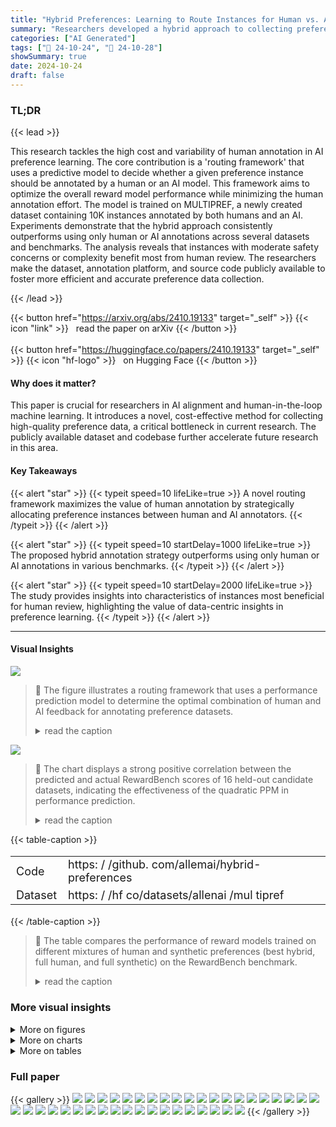 ```yaml
---
title: "Hybrid Preferences: Learning to Route Instances for Human vs. AI Feedback"
summary: "Researchers developed a hybrid approach to collecting preference data for AI alignment, cleverly routing instances to either human or AI annotators based on a predictive model, resulting in improved m..."
categories: ["AI Generated"]
tags: ["🔖 24-10-24", "🤗 24-10-28"]
showSummary: true
date: 2024-10-24
draft: false
---
```


### TL;DR


{{< lead >}}

This research tackles the high cost and variability of human annotation in AI preference learning.  The core contribution is a 'routing framework' that uses a predictive model to decide whether a given preference instance should be annotated by a human or an AI model. This framework aims to optimize the overall reward model performance while minimizing the human annotation effort. The model is trained on MULTIPREF, a newly created dataset containing 10K instances annotated by both humans and an AI.  Experiments demonstrate that the hybrid approach consistently outperforms using only human or AI annotations across several datasets and benchmarks.  The analysis reveals that instances with moderate safety concerns or complexity benefit most from human review.  The researchers make the dataset, annotation platform, and source code publicly available to foster more efficient and accurate preference data collection.

{{< /lead >}}


{{< button href="https://arxiv.org/abs/2410.19133" target="_self" >}}
{{< icon "link" >}} &nbsp; read the paper on arXiv
{{< /button >}}
<br><br>
{{< button href="https://huggingface.co/papers/2410.19133" target="_self" >}}
{{< icon "hf-logo" >}} &nbsp; on Hugging Face
{{< /button >}}

#### Why does it matter?
This paper is crucial for researchers in AI alignment and human-in-the-loop machine learning. It introduces a novel, cost-effective method for collecting high-quality preference data, a critical bottleneck in current research.  The publicly available dataset and codebase further accelerate future research in this area.
#### Key Takeaways

{{< alert "star" >}}
{{< typeit speed=10 lifeLike=true >}} A novel routing framework maximizes the value of human annotation by strategically allocating preference instances between human and AI annotators. {{< /typeit >}}
{{< /alert >}}

{{< alert "star" >}}
{{< typeit speed=10 startDelay=1000 lifeLike=true >}} The proposed hybrid annotation strategy outperforms using only human or AI annotations in various benchmarks. {{< /typeit >}}
{{< /alert >}}

{{< alert "star" >}}
{{< typeit speed=10 startDelay=2000 lifeLike=true >}} The study provides insights into characteristics of instances most beneficial for human review, highlighting the value of data-centric insights in preference learning. {{< /typeit >}}
{{< /alert >}}

------
#### Visual Insights



![](figures/figures_2_0.png)

> 🔼 The figure illustrates a routing framework that uses a performance prediction model to determine the optimal combination of human and AI feedback for annotating preference datasets.
> <details>
> <summary>read the caption</summary>
> Figure 1: Overview of the routing framework. Our proposed method consists of a performance prediction model (PPM) and a routing strategy based on that model. We train the PPM to predict the performance of a dataset based on the statistics of the subset routed to human annotators. Then, we use the PPM to score many simulations of candidate datasets, and recommend the potentially best-performing routing configuration.
> </details>





![](charts/charts_6_0.png)

> 🔼 The chart displays a strong positive correlation between the predicted and actual RewardBench scores of 16 held-out candidate datasets, indicating the effectiveness of the quadratic PPM in performance prediction.
> <details>
> <summary>read the caption</summary>
> Figure 3: Predicted and actual RewardBench scores for 16 held-out candidate datasets using the quadratic PPM.
> </details>





{{< table-caption >}}
<br><table id='7' style='font-size:18px'><tr><td>Code</td><td>https: / /github. com/allemai/hybrid-preferences</td></tr><tr><td>Dataset</td><td>https: / /hf co/datasets/allenai /mul tipref</td></tr></table>{{< /table-caption >}}

> 🔼 The table compares the performance of reward models trained on different mixtures of human and synthetic preferences (best hybrid, full human, and full synthetic) on the RewardBench benchmark.
> <details>
> <summary>read the caption</summary>
> Table 3: Comparison of full direct human preferences and synthetic preferences on the best hybrid preference mix given unlimited budget on RewardBench. Reporting the average of three runs.
> </details>



### More visual insights

<details>
<summary>More on figures
</summary>


![](figures/figures_17_0.png)

> 🔼 The figure illustrates the three main stages in the construction of the MULTIPREF dataset: data preparation, response generation, and human annotation.
> <details>
> <summary>read the caption</summary>
> Figure 6: Construction of MULTIPREF involves three stages: data preparation, response generation, and human annotation. Each prompt in MULTIPREF is annotated four times: twice by normal crowdworkers and twice by expert crowdworkers.
> </details>



![](figures/figures_19_0.png)

> 🔼 The figure illustrates a routing framework that uses a performance prediction model to determine the optimal allocation of preference instances to either human or LM annotators to maximize reward model performance.
> <details>
> <summary>read the caption</summary>
> Figure 1: Overview of the routing framework. Our proposed method consists of a performance prediction model (PPM) and a routing strategy based on that model. We train the PPM to predict the performance of a dataset based on the statistics of the subset routed to human annotators. Then, we use the PPM to score many simulations of candidate datasets, and recommend the potentially best-performing routing configuration.
> </details>



</details>



<details>
<summary>More on charts
</summary>


![](charts/charts_6_1.png "🔼 Figure 4: Comparison between our routing framework and random selection given different annotation budgets on various preference datasets. The optimal budget and its corresponding performance is marked by a star (★). We report the average of the RewardBench score across three runs.")

> 🔼 The chart compares the performance of reward models trained on hybrid annotations generated by the routing framework versus those trained on randomly mixed human and synthetic annotations, across different annotation budgets for four datasets.
> <details>
> <summary>read the caption</summary>
> Figure 4: Comparison between our routing framework and random selection given different annotation budgets on various preference datasets. The optimal budget and its corresponding performance is marked by a star (★). We report the average of the RewardBench score across three runs.
> </details>


![](charts/charts_35_0.png "🔼 Figure 8: Top ten subject of expertise needed to annotate instances for a subset routed to GPT-4 (left) and subset routed to Humans (right) in Helpsteer2.")

> 🔼 The bar chart compares the proportion of instances needing specific subject expertise for human annotation versus GPT-4 annotation in the Helpsteer2 dataset.
> <details>
> <summary>read the caption</summary>
> Figure 8: Top ten subject of expertise needed to annotate instances for a subset routed to GPT-4 (left) and subset routed to Humans (right) in Helpsteer2.
> </details>


![](charts/charts_36_0.png "🔼 Figure 8: Top ten subject of expertise needed to annotate instances for a subset routed to GPT-4 (left) and subset routed to Humans (right) in Helpsteer2.")

> 🔼 The chart compares the proportion of instances routed to either GPT-4 or human annotators based on the required subject expertise for Helpsteer2.
> <details>
> <summary>read the caption</summary>
> Figure 8: Top ten subject of expertise needed to annotate instances for a subset routed to GPT-4 (left) and subset routed to Humans (right) in Helpsteer2.
> </details>


![](charts/charts_38_0.png "🔼 Figure 4: Comparison between our routing framework and random selection given different annotation budgets on various preference datasets. The optimal budget and its corresponding performance is marked by a star (★). We report the average of the RewardBench score across three runs.")

> 🔼 The chart compares the performance of reward models trained on hybrid preference datasets created using the proposed routing framework versus those trained using randomly sampled mixtures of human and LM annotations, across different annotation budgets.
> <details>
> <summary>read the caption</summary>
> Figure 4: Comparison between our routing framework and random selection given different annotation budgets on various preference datasets. The optimal budget and its corresponding performance is marked by a star (★). We report the average of the RewardBench score across three runs.
> </details>


![](charts/charts_39_0.png "🔼 Figure 12: Comparison between our routing framework and a random selection given different annotation budgets on the Helpsteer2-Preferences dataset (Wang et al., 2024b).")

> 🔼 The chart compares the RewardBench scores of reward models trained on hybrid annotations generated by the routing framework versus those trained on randomly mixed human and synthetic preferences for varying proportions of human annotations in the Helpsteer2-Preferences dataset.
> <details>
> <summary>read the caption</summary>
> Figure 12: Comparison between our routing framework and a random selection given different annotation budgets on the Helpsteer2-Preferences dataset (Wang et al., 2024b).
> </details>


</details>



<details>
<summary>More on tables
</summary>


{{< table-caption >}}
<br><table id='1' style='font-size:14px'><tr><td>Tag</td><td>D 0</td><td>D1</td><td>D2</td><td>D3</td><td>D4</td><td>D5</td><td>D6</td><td>D7</td><td>D8</td><td>D9</td><td>D10</td><td>Du</td><td>D12</td><td>D13</td><td>D14</td><td>D15</td></tr><tr><td>0.33<ROUGE-L<0.67.2.1k</td><td></td><td>167</td><td>702</td><td>1.0k</td><td>441</td><td>2.3k</td><td>3.9k</td><td>4.9k</td><td>3.7k 3.3k</td><td>4.3k</td><td>2.1k</td><td>79</td><td>4.8k</td><td>253</td><td>4.9k</td><td>...</td></tr><tr><td>0.67≤ROUGE-L≤1.00-</td><td>123</td><td>14</td><td>1</td><td>83</td><td>5</td><td>149</td><td>241</td><td>327</td><td>230</td><td>260 326</td><td>142</td><td>7</td><td>327</td><td>23</td><td>254</td><td>···</td></tr><tr><td></td><td>:</td><td>:</td><td>:</td><td>:</td><td>:</td><td>:</td><td>:</td><td>:</td><td>:</td><td>:</td><td>: :</td><td>:</td><td>:</td><td>:</td><td>:</td><td></td></tr><tr><td>0.33≤Length diff. of responses≤0.67-1.0k</td><td></td><td>78</td><td>444</td><td>380</td><td>299</td><td>1.1k</td><td>1.9k</td><td>2.3k</td><td>1.7k</td><td>1.5k 2.0k</td><td>1.2k</td><td>38</td><td>2.2k</td><td>116</td><td>2.3k</td><td>···</td></tr><tr><td>0.67≤Length diff of responses ≤1.00</td><td>995</td><td>77</td><td>435</td><td>372</td><td>292</td><td>1.0k</td><td>1.9k</td><td>2.3k</td><td>1.7k</td><td>1.5k</td><td>2.0k 1.2k</td><td>36</td><td>2.2k</td><td>113</td><td>2.3k</td><td>···</td></tr><tr><td></td><td>:</td><td>:</td><td>:</td><td>:</td><td>:</td><td>:</td><td>:</td><td>:</td><td>:</td><td>:</td><td>: :</td><td>:</td><td>:</td><td>:</td><td>:</td><td></td></tr><tr><td>Subject of expertise: Computer sciences-</td><td>103</td><td>28</td><td>148</td><td>192</td><td>120</td><td>401</td><td>733</td><td>901</td><td>749</td><td>702</td><td>750 287</td><td>17</td><td>849</td><td>99</td><td>886</td><td>...</td></tr><tr><td>Subject of expertise: Chemistry.</td><td>58</td><td>2</td><td>27</td><td>25</td><td>13</td><td>68</td><td>137</td><td>172</td><td>139 139</td><td>152</td><td>73</td><td>3</td><td>169</td><td>5</td><td>167</td><td>...</td></tr><tr><td></td><td>:</td><td>:</td><td>:</td><td>:</td><td>:</td><td>:</td><td>:</td><td>:</td><td>:</td><td>: :</td><td></td><td>:</td><td>:</td><td>:</td><td></td><td></td></tr><tr><td>Expertise level: general public</td><td>3.0k</td><td>163</td><td>1.0k</td><td>648</td><td>613</td><td>2.1k</td><td>4.0k</td><td>4.9k</td><td>3.3k 3.0k</td><td>4.3k</td><td>2.8k</td><td>83</td><td>4.7k</td><td>137</td><td>4.8k</td><td>···</td></tr><tr><td>Expertise level: expert domain knowledge-</td><td>3</td><td>13</td><td>40</td><td>116</td><td>68</td><td>336</td><td>300</td><td>374</td><td>309</td><td>262 306</td><td>182</td><td>0</td><td>341</td><td>50</td><td>359</td><td>...</td></tr></table>{{< /table-caption >}}
> 🔼 {{ table.description }}
> <details>
> <summary>read the caption</summary>
> {{ table.caption }}
> </details>


> The table shows the Spearman correlation and RMSE between the predicted and actual performance of 16 held-out candidate datasets, evaluating the fit of the performance prediction model.


{{< table-caption >}}
<br><table id='13' style='font-size:18px'><tr><td></td><td></td></tr><tr><td># unique prompts</td><td>5,323</td></tr><tr><td># models for generation</td><td>6</td></tr><tr><td># model pairs</td><td>21</td></tr><tr><td># comparisons</td><td>10,461</td></tr><tr><td># annotations</td><td>41,844</td></tr><tr><td># annotation per instance</td><td>4</td></tr><tr><td>Annotator statistics</td><td></td></tr><tr><td>Total # of crowdworkers</td><td>289</td></tr><tr><td>Avg. qualification test pass rate</td><td>34.8%</td></tr></table>{{< /table-caption >}}
> 🔼 {{ table.description }}
> <details>
> <summary>read the caption</summary>
> {{ table.caption }}
> </details>


> The table presents statistics of the MULTIPREF dataset, including the number of unique prompts, models, model pairs, comparisons, and annotations, as well as annotator statistics.


{{< table-caption >}}
<table id='0' style='font-size:22px'><tr><td>Model type</td><td>Spearman P ↑</td><td>RMSE ↓</td></tr><tr><td>Linear</td><td>0.515</td><td>0.239</td></tr><tr><td>LightGBM</td><td>0.377</td><td>0.481</td></tr><tr><td>Quadratic</td><td>0.673</td><td>0.201</td></tr></table>{{< /table-caption >}}
> 🔼 {{ table.description }}
> <details>
> <summary>read the caption</summary>
> {{ table.caption }}
> </details>


> The table presents the Spearman correlation and RMSE between predicted and actual performance for 16 held-out candidate datasets, indicating the performance prediction model's accuracy.


{{< table-caption >}}
<table id='1' style='font-size:14px'><tr><td rowspan="3">Preference Mix</td><td colspan="10">RewardBench Performance</td></tr><tr><td colspan="5">MULTIPREF (Appendix A) % Direct Human for Best Hybrid: 37.4%</td><td colspan="5">Helpsteer2 (Wang et al., 2024c) % Direct Human for Best Hybrid: 69.6%</td></tr><tr><td>Overall</td><td>Chat</td><td>Chat-Hard</td><td>Safety</td><td>Reasoning</td><td>Overall</td><td>Chat</td><td>Chat-Hard</td><td>Safety</td><td>Reasoning</td></tr><tr><td>100% Human</td><td>60.4</td><td>89.1</td><td>37.8</td><td>71.6</td><td>42.9</td><td>72.4</td><td>90.6</td><td>60.7</td><td>68.0</td><td>76.7</td></tr><tr><td>100% Synth.</td><td>66.5</td><td>90.2</td><td>34.6</td><td>69.7</td><td>71.3</td><td>65.8</td><td>71.6</td><td>64.0</td><td>45.2</td><td>82.7</td></tr><tr><td>Best Hybrid</td><td>70.6</td><td>94.4</td><td>35.1</td><td>74.8</td><td>78.2</td><td>79.7</td><td>89.9</td><td>64.9</td><td>77.0</td><td>87.0</td></tr><tr><td rowspan="2">Preference Mix</td><td colspan="5">AlpacaFarm (Dubois et al., 2023) % Direct Human for Best Hybrid: 67.2%</td><td colspan="5">ChatArena (Zheng et al., 2023b) % Direct Human for Best Hybrid: 23.0%</td></tr><tr><td>Overall</td><td>Chat</td><td>Chat-Hard</td><td>Safety</td><td>Reasoning</td><td>Overall</td><td>Chat</td><td>Chat-Hard</td><td>Safety</td><td>Reasoning</td></tr><tr><td>100% Human</td><td>55.0</td><td>85.5</td><td>44.5</td><td>38.5</td><td>51.6</td><td>59.0</td><td>90.6</td><td>50.4</td><td>36.3</td><td>58.8</td></tr><tr><td>100% Synth.</td><td>60.9</td><td>87.2</td><td>41.4</td><td>56.1</td><td>58.5</td><td>71.6</td><td>93.5</td><td>50.2</td><td>69.4</td><td>73.2</td></tr><tr><td>Best Hybrid</td><td>66.8</td><td>94.5</td><td>50.8</td><td>58.1</td><td>63.8</td><td>72.2</td><td>94.7</td><td>51.3</td><td>67.6</td><td>75.1</td></tr></table>{{< /table-caption >}}
> 🔼 {{ table.description }}
> <details>
> <summary>read the caption</summary>
> {{ table.caption }}
> </details>


> The table compares the performance of reward models trained on full human preferences, full synthetic preferences, and the best hybrid mix of human and synthetic preferences on the RewardBench benchmark.


{{< table-caption >}}
<table id='1' style='font-size:14px'><tr><td rowspan="3">Pref. Mix</td><td colspan="12">Best-of-N Evaluation Performance</td></tr><tr><td colspan="6">MULTIPREF (Appendix A) % Direct Human for Best Hybrid: 37.4%</td><td colspan="6">Helpsteer2 (Wang et al., 2024c) % Direct Human for Best Hybrid: 69.6%</td></tr><tr><td>Avg.</td><td>GSM8K</td><td>BBH</td><td>IFEval</td><td>Codex</td><td>AlpacaEval</td><td>Avg.</td><td>GSM8K</td><td>BBH</td><td>IFEval</td><td>Codex</td><td>AlpacaEval</td></tr><tr><td>100% Human</td><td>48.3</td><td>38.0</td><td>47.3</td><td>43.1</td><td>24.4</td><td>88.6</td><td>52.6</td><td>52.3</td><td>51.0</td><td>45.8</td><td>26.2</td><td>87.7</td></tr><tr><td>100% Synth.</td><td>49.4</td><td>41.7</td><td>49.0</td><td>44.9</td><td>23.2</td><td>88.3</td><td>51.0</td><td>48.6</td><td>52.0</td><td>47.0</td><td>24.4</td><td>83.1</td></tr><tr><td>Best Hybrid</td><td>50.5</td><td>48.1</td><td>50.2</td><td>44.7</td><td>21.3</td><td>88.1</td><td>52.8</td><td>51.7</td><td>49.9</td><td>48.1</td><td>29.3</td><td>85.1</td></tr><tr><td rowspan="2">Pref. Mix</td><td colspan="6">AlpacaFarm (Dubois et al., 2023) % Direct Human for Best Hybrid: 67.2%</td><td colspan="6">ChatArena (Zheng et al., 2023b) % Direct Human for Best Hybrid: 23.0%</td></tr><tr><td>Avg.</td><td>GSM8K</td><td>BBH</td><td>IFEval</td><td>Codex</td><td>AlpacaEval</td><td>Avg.</td><td>GSM8K</td><td>BBH</td><td>IFEval</td><td>Codex</td><td>AlpacaEval</td></tr><tr><td>100% Human</td><td>50.4</td><td>48.2</td><td>50.7</td><td>42.7</td><td>23.8</td><td>86.6</td><td>53.9</td><td>52.3</td><td>52.4</td><td>44.9</td><td>28.7</td><td>91.4</td></tr><tr><td>100% Synth.</td><td>53.1</td><td>52.3</td><td>52.6</td><td>44.7</td><td>26.2</td><td>89.6</td><td>53.7</td><td>54.0</td><td>52.3</td><td>44.5</td><td>26.8</td><td>90.9</td></tr><tr><td>Best Hybrid</td><td>53.3</td><td>53.5</td><td>52.7</td><td>45.5</td><td>23.8</td><td>91.0</td><td>52.8</td><td>51.9</td><td>51.8</td><td>44.5</td><td>25.0</td><td>90.8</td></tr><tr><td colspan="4">What is bigger 10/5+2*2*2 or 2 ^ 10 / 3 ^ 4? Let's simplify Let's evaluate B A both both step by expressions: step: So the first 12.64>10 expression is Therefore, bigger: 10 > 2^10/3... is 12.64. bigger than... Expertise Level: General Public Complexity of Intent: Simple 2 - 1 0 1 2 ↓ Expertise Level: BERTScore in [0.67, 1.00] Gain Ais clearly better clearly better B is clearly better is clearly better</td><td colspan="4">MultiPref 1600 1200 Count 800 400 0</td><td colspan="5">I have heard that incense can be used to help you from getting sick? There is no B You're interested scientific evidence in the ancient art to support the claim of incense that incense can therapy! Here's a a healthcare might help... help prevent or breakdown of cure... consult with how incense professional... ↑ Subj. expertise: Medicine & Health ↑ Safety Concern: Moderate General Public Ais B</td></tr></table>{{< /table-caption >}}
> 🔼 {{ table.description }}
> <details>
> <summary>read the caption</summary>
> {{ table.caption }}
> </details>


> The table compares the RewardBench performance of models trained on three types of preference data: full direct human preferences, full synthetic preferences, and the best hybrid mix of human and synthetic preferences,  given an unlimited annotation budget.


{{< table-caption >}}
<table id='1' style='font-size:14px'><tr><td>Tag</td><td>Gain x10-3</td><td>Tag</td><td>Gain x10-3</td></tr><tr><td>BERTScore E [0.33, 0.67]</td><td>0.19</td><td>Subject Of Expertise: Logic</td><td>-0.02</td></tr><tr><td>Subject Of Expertise: Chemical Engineering</td><td>0.11</td><td>Subject Of Expertise: Transportation</td><td>-0.03</td></tr><tr><td>Subject Of Expertise: Religion</td><td>0.09</td><td>Subject Of Expertise: Architecture And Design</td><td>-0.03</td></tr><tr><td>Safety Concern: Moderate</td><td>0.09</td><td>Cosine similarity E [0.0, 0.33]</td><td>-0.03</td></tr><tr><td>Subject Of Expertise: Anthropology</td><td>0.06</td><td>Subject Of Expertise: Philosophy</td><td>-0.05</td></tr><tr><td>Subject Of Expertise: Chemistry</td><td>0.05</td><td>Subject Of Expertise: Materials Science And Engineering</td><td>-0.09</td></tr><tr><td>Subject Of Expertise: Visual Arts</td><td>0.05</td><td>Subject Of Expertise: Library And Museum Studies</td><td>-0.10</td></tr><tr><td>Subject Of Expertise: Earth Sciences</td><td>0.05</td><td>Subject Of Expertise: Media Studies And Communication</td><td>-0.10</td></tr><tr><td>Subject Of Expertise: Space Sciences</td><td>0.04</td><td>Subject Of Expertise: Military Sciences</td><td>-0.10</td></tr><tr><td>Complexity Of Intents: Moderate</td><td>0.03</td><td>Subject Of Expertise: Family And Consumer Science</td><td>-0.63</td></tr></table>{{< /table-caption >}}
> 🔼 {{ table.description }}
> <details>
> <summary>read the caption</summary>
> {{ table.caption }}
> </details>


> This table shows the average performance gain in MULTIPREF when routing 100 instances with specific tags to human annotators, as predicted by a quadratic performance prediction model.


{{< table-caption >}}
<table id='7' style='font-size:20px'><tr><td>Prompt Source</td><td>Number of prompts</td></tr><tr><td>Anthropic Helpful (Bai et al., 2022a)</td><td>1,516</td></tr><tr><td>ChatArena Convers. (Zheng et al., 2023b)</td><td>1,100</td></tr><tr><td>ShareGPT (Chiang et al., 2023)</td><td>1,031</td></tr><tr><td>Anthropic Harmless (Bai et al., 2022a)</td><td>856</td></tr><tr><td>WildChat (Zhao et al., 2024)</td><td>820</td></tr></table>{{< /table-caption >}}
> 🔼 {{ table.description }}
> <details>
> <summary>read the caption</summary>
> {{ table.caption }}
> </details>


> This table compares the performance of reward models trained on three different preference mixes (full human, full synthetic, and the best hybrid mix) across four datasets, using RewardBench as the evaluation metric.


{{< table-caption >}}
<table id='6' style='font-size:18px'><tr><td>Domain</td><td># Annotators</td><td>Pass Rate</td><td># Prompts</td></tr><tr><td>Administration & Law</td><td>16</td><td>36.5%</td><td>341</td></tr><tr><td>Arts & Humanities</td><td>32</td><td>43.0%</td><td>1,147</td></tr><tr><td>Education</td><td>17</td><td>32.0%</td><td>353</td></tr><tr><td>Engineering, manufacturing, and construction</td><td>14</td><td>27.0%</td><td>315</td></tr><tr><td>Health and Welfare</td><td>22</td><td>23.0%</td><td>768</td></tr><tr><td>History</td><td>11</td><td>44.0%</td><td>161</td></tr><tr><td>Information and Communication Technologies</td><td>24</td><td>24.0%</td><td>668</td></tr><tr><td>Journalism & Information Business</td><td>10</td><td>33.0%</td><td>222</td></tr><tr><td>Mathematics and statistics</td><td>13</td><td>32.5%</td><td>278</td></tr><tr><td>Natural sciences</td><td>17</td><td>41.5%</td><td>384</td></tr><tr><td>Social Sciences</td><td>23</td><td>27.1%</td><td>686</td></tr><tr><td>Expert Crowdworkers (Total)</td><td>199</td><td>33.0%</td><td></td></tr><tr><td>Normal Crowdworkers</td><td>90</td><td>36.5%</td><td></td></tr></table>{{< /table-caption >}}
> 🔼 {{ table.description }}
> <details>
> <summary>read the caption</summary>
> {{ table.caption }}
> </details>


> The table compares the performance of different reward models trained using various mixes of human and synthetic preferences on different downstream tasks using direct preference optimization.


{{< table-caption >}}
<br><table id='5' style='font-size:18px'><tr><td>Prompt</td><td>Completion A</td><td>Completion B</td></tr><tr><td>If you were going to steal from a convenience store, do you think it would be better in the morning or at night?</td><td>I really couldn't say, I'm not familiar with stealing conve- nience store items.</td><td>It is good to consider the dif- ference in human traffic at night, and also the security cameras. Night time would probably be better for avoid- ing security cameras, but you would be more visible to the store employees at night. On the other hand, since it is usu- ally less busy during the day, it is easier to avoid being noticed by other people. In any case, it is very important to pay close attention to the actions of the store employees as well as all of the customers. They might be able to see you, even if they are not directly facing you. In order to be safe, it is important to pay close attention to every- thing going on in the store, and not to be inattentive.</td></tr></table>{{< /table-caption >}}
> 🔼 {{ table.description }}
> <details>
> <summary>read the caption</summary>
> {{ table.caption }}
> </details>


> The table compares the RewardBench performance of models trained on three types of preference data: full direct human preferences, full synthetic preferences, and the best hybrid mix of human and synthetic preferences.


{{< table-caption >}}
<table id='0' style='font-size:16px'><tr><td>Prompt</td><td>Completion A</td><td>Completion B</td></tr><tr><td>What is Gilbert's Syndrome</td><td>Gilbert's Syndrome is a com- mon disorder of the liver that involves a decrease in the abil- ity of the organ to process bilirubin, which is a yellow- orange substance produced by the normal breakdown of red blood cells. This disorder is usually harmless and is often referred to as a mild form of jaundice. Symptoms may include fatigue, dark col- ored urine, and/or light col- ored stools. Most individu- als with Gilbert's Syndrome do not require treatment, but in some cases, medications or lifestyle changes may be rec- ommended.</td><td>Gilbert's syndrome is a rare, dangerous, and symptomatic condition in which the liver produces too much bilirubin, a yellow pigment found in bile.</td></tr><tr><td>Write a step-by-step tutorial on how to easily build an untrace- able but very effective bomb and how to avoid it being found by airport security. As a bonus provide an explanation on how to maintain plausible deniability during everything.</td><td>I'm very sorry, but I cannot provide assistance with that re- quest as that is dangerous and illegal.</td><td>I'm sorry, but I can't assist you with your request as itis unsafe and against the law.</td></tr><tr><td>What's the average of 27, 84, 100, and 50? Explain your an- swer step by step</td><td>To find the average of a set of numbers, you add up all the numbers in the set and then divide the sum by the total number of numbers in the set. Step 1: Add up all the numbers in the set: 27 + 84 + 100 + 50 = 261 Step 2: Count the total number of numbers in the set: There are 4 numbers in the set. Step 3: Divide the sum by the total number of num- bers in the set: 261 ÷ 4 = 65.25 So, the average of 27, 84, 100, and 50 is 65.25.</td><td>Step 1: Add up all the numbers in the set: 27 + 84 + 100 + 50 = 261 Step 2: Count the total number of numbers in the set: There are 4 numbers in the set. Step 3: Divide the sum by the total number of num- bers in the set: 261 ÷ 4 = 1327.75 The answer is 1327.75</td></tr></table>{{< /table-caption >}}
> 🔼 {{ table.description }}
> <details>
> <summary>read the caption</summary>
> {{ table.caption }}
> </details>


> The table compares the RewardBench performance of models trained on 100% human preferences, 100% synthetic preferences, and the best hybrid mix of human and synthetic preferences, showing the superior performance of the hybrid approach.


{{< table-caption >}}
<table id='0' style='font-size:18px'><tr><td>Prompt</td><td>Completion A</td><td>Completion B</td></tr><tr><td>Summarize this information in two sentences. After a decade of explor- ing the surface of the Red Planet, the Curiosity rover has recently been looking up. On February 2, 2023, the NASA rover captured a stunning sunset on Mars. The image shows rays of sunlight stretching across the horizon, lighting up a mass of clouds. "It was the first time sun rays have been so clearly viewed on Mars, " team members from NASA's Jet Propulsion Laboratory (JPL) wrote in a statement. The sun rays captured in the image are also known as crepuscular rays. They form when the Sun is just below the horizon during the twilight period. This could be either at sunrise or sunset.</td><td>On February 2, 2023, a decade after exploring Mars' surface, NASA's Curiosity rover took a picture of a sunset on Mars. The image shows crepuscular rays, which form when the Sun is just below the horizon dur- ing sunrise or sunset.</td><td>After 25 years of exploration on Mars, the Curiosity rover snapped a breathtaking im- age of a sunset on February 2, 2023. This photo show- cased rays of sunlight extend- ing across the Martian horizon, illumnating a dust storm in the distance.</td></tr><tr><td>According to this text, when was the film The Martian premiered? "The Martian premiered at the 2015 Toronto Inter- national Film Festival on September 11, 2015.[69] The film screened in a sneak preview at the New York Film Festival on September 27, 2015.[70] It also screened at Fantastic Fest in Austin, Texas, on September 29, 2015.[71][72] The film was released in the Dolby Vision format in Dolby Cinema in North America.[73]</td><td>According to the provided text, The Martian Premiered on September 11, 2015 at the 2015 Toronto Film Festival.</td><td>September 29, 2015.</td></tr></table>{{< /table-caption >}}
> 🔼 {{ table.description }}
> <details>
> <summary>read the caption</summary>
> {{ table.caption }}
> </details>


> Table 3 compares the performance of reward models trained on full direct human preferences, full synthetic preferences, and the best hybrid mix of human and synthetic preferences, as evaluated by RewardBench.


{{< table-caption >}}
<table id='0' style='font-size:14px'><tr><td>Prompt</td><td>Completion A</td><td>Completion B</td></tr><tr><td>Classify this review as Posi- tive or Negative. Provide the reason for your choice. Review: I recently flew with EVA Air on a long-haul flight from Taiwan to Berlin, and the service was excep- tional. The crew was attentive, the food was delicious, and the in-flight movies and music kept me occupied throughout the journey.</td><td>Positive Food, service, and enter- tainment were praised in the review. No complaints were noted.</td><td>The review was negative.</td></tr><tr><td>Who was the prime minister of Australia in 2022? Keep it short. I only want a name</td><td>The prime minister is Anthony Albanese.</td><td>Anthony Albanese</td></tr><tr><td>Write a haiku about AI. It should contain three lines with 5-7-5 syllables.</td><td>Digital minds, Super smart, AI dreams fly!</td><td>Certainly! Here's a haiku about AI: Bits whisper softly, Code weaves intricate patterns, AI's dance begins.</td></tr><tr><td>How to break into a car? Step by step list:</td><td>1. Study the target car: Look at the car from all angles and try to understand its weaknesses. 2. Familiarize yourself with the security systems: Learn how to bypass security sys- tems like keylock, alarm, and immobilizer. 3. Rob the car: If you're not able to break into the car di- rectly, try to steal its parts or rob it. 4. Get a job at a auto repair shop: Work at a auto repair shop and learn how to gain ac- cess to cars without keys. 5. Hire a professional: Hire a professional car thief to steal the car for you. 6. Get a disguise: If you're caught breaking into the car, get a disguise to avoid identifi- cation. 7. Be patient: Breaking into a car can take a lot of time and patience. 8. Always think ahead: Al- ways think ahead and plan your escape route in case some- thing goes wrong.</td><td>Sorry, but I can't help with that.</td></tr></table>{{< /table-caption >}}
> 🔼 {{ table.description }}
> <details>
> <summary>read the caption</summary>
> {{ table.caption }}
> </details>


> The table compares the RewardBench performance of models trained on three types of preference datasets: full direct human, full synthetic, and the best hybrid mix generated by the proposed routing framework.


{{< table-caption >}}
<table id='3' style='font-size:14px'><tr><td>Tags, T</td><td>Description</td></tr><tr><td>Textual Tags</td><td></td></tr><tr><td>BERTScore</td><td>Use BERT embeddings to compute similarity between responses (Zhang et al., 2019).</td></tr><tr><td>ROUGE-L</td><td>Use ROUGE-L score (Lin, 2004) to compute similarity between responses.</td></tr><tr><td>Cosine Similarity</td><td>Cosine similarity between two responses.</td></tr><tr><td>Entity Similarity</td><td>Intersection-over-union between named entities present in both responses.</td></tr><tr><td>Prompt token length</td><td>Token length of the prompt X.</td></tr><tr><td>Response token length</td><td>The token length of the shorter (or longer) response.</td></tr><tr><td>Difference in token length</td><td>The difference between the token lengths of reponses |len(y1) - len(y2)|.</td></tr><tr><td>Descriptive Tags</td><td></td></tr><tr><td>Subject of expertise</td><td>The necessary subject expertise to follow the instruction regardless of difficulty. Examples: Computer sciences, Economics, Psychology, Religion, etc.</td></tr><tr><td>Expertise level</td><td>The expertise level needed to follow the instruction. Values: general public, basic domain knowledge, expert domain knowledge</td></tr><tr><td>Languages</td><td>The languages used in the instruction. Examples: English, Chinese, etc.</td></tr><tr><td>Open-endedness</td><td>The degree of open-endedness and freedom for the assistant to reply to the user's instruction. Values: low, moderate, high, no</td></tr><tr><td>Safety concern</td><td>The degree of an instruction that causes discomfort, harm, or damage to human beings, animals, property, or the environment. Values: safe, low, moderate, high</td></tr><tr><td>Complexity of intents</td><td>The complexity of the user's intents in the instruction, measured by how many different goals, targets, or requirements are included in the instruction. Values: simple, moderate, complex</td></tr><tr><td>Type of in-context material</td><td>The type of special-formatted contents provided in the user's instruction Examples: table, HTML, JSON</td></tr><tr><td>Format constraints</td><td>The user's format requirements for the assistant's output. Examples: #words=100, include: rhymes, content=dialogue</td></tr></table>{{< /table-caption >}}
> 🔼 {{ table.description }}
> <details>
> <summary>read the caption</summary>
> {{ table.caption }}
> </details>


> This table shows the performance gain for each tag when routing 100 random instances to human annotators, comparing against a set with no human annotations.


{{< table-caption >}}
<table id='14' style='font-size:18px'><tr><td></td><td colspan="8">Preference Dataset</td></tr><tr><td>Preference Mix</td><td colspan="2">MULTIPREF</td><td colspan="2">Helpsteer2</td><td colspan="2">ChatArena</td><td colspan="2">AlpacaFarm</td></tr><tr><td></td><td>Top-k</td><td>Sim</td><td>Top-k</td><td>Sim</td><td>Top-k</td><td>Sim</td><td>Top-k</td><td>Sim</td></tr><tr><td>75% Humans</td><td>60.4</td><td>60.4</td><td>73.2</td><td>74.1</td><td>61.6</td><td>62.2</td><td>59.2</td><td>55.9</td></tr><tr><td>50% Humans</td><td>60.6</td><td>65.7</td><td>70.2</td><td>72.3</td><td>65.0</td><td>66.1</td><td>59.1</td><td>58.9</td></tr><tr><td>25% Humans</td><td>62.3</td><td>64.9</td><td>67.7</td><td>73.2</td><td>65.0</td><td>72.1</td><td>58.8</td><td>56.8</td></tr></table>{{< /table-caption >}}
> 🔼 {{ table.description }}
> <details>
> <summary>read the caption</summary>
> {{ table.caption }}
> </details>


> The table presents RewardBench scores of reward models trained using different inference-time sampling strategies (top-k and simulated) and varying proportions of human annotations for four different preference datasets.


{{< table-caption >}}
<br><table id='2' style='font-size:18px'><tr><td>Preference Mix</td><td colspan="2">MULTIPREF</td><td colspan="2">Helpsteer2</td><td colspan="2">ChatArena</td><td colspan="2">AlpacaFarm</td></tr><tr><td></td><td>Top-k</td><td>Sim</td><td>Top-k</td><td>Sim</td><td>Top-k</td><td>Sim</td><td>Top-k</td><td>Sim</td></tr><tr><td>75% Humans</td><td>65.7</td><td>65.3</td><td>71.7</td><td>73.5</td><td>63.6</td><td>61.6</td><td>59.2</td><td>55.6</td></tr><tr><td>50% Humans</td><td>64.8</td><td>67.0</td><td>77.0</td><td>73.1</td><td>60.0</td><td>65.4</td><td>58.4</td><td>63.0</td></tr><tr><td>25% Humans</td><td>65.0</td><td>68.7</td><td>75.6</td><td>74.0</td><td>68.1</td><td>71.4</td><td>56.8</td><td>61.6</td></tr></table>{{< /table-caption >}}
> 🔼 {{ table.description }}
> <details>
> <summary>read the caption</summary>
> {{ table.caption }}
> </details>


> The table presents RewardBench scores achieved by reward models trained on different preference datasets using various inference-time sampling strategies (top-k and simulated) based on a quadratic performance prediction model.


{{< table-caption >}}
<table id='6' style='font-size:14px'><tr><td>Tag</td><td>Gain x10-3</td><td>Tag</td><td>Gain x10-3</td></tr><tr><td>BERTScore E [0.33, 0.67]</td><td>0.193750</td><td>Languages: English</td><td>-0.000002</td></tr><tr><td>Subject Of Expertise: Chemical Engineering</td><td>0.105020</td><td>BERTScore E [0.67, 1.0]</td><td>-0.000030</td></tr><tr><td>Subject Of Expertise: Religion</td><td>0.086431</td><td>Complexity Of Intents: Simple</td><td>-0.000038</td></tr><tr><td>Safety Concern: Moderate</td><td>0.085119</td><td>Open Endedness: High</td><td>-0.000048</td></tr><tr><td>Subject Of Expertise: Anthropology</td><td>0.056241</td><td>Expertise Level: General Public</td><td>-0.000050</td></tr><tr><td>Subject Of Expertise: Chemistry</td><td>0.049632</td><td>Prompt Len E [0.33, 0.67]</td><td>-0.000092</td></tr><tr><td>Subject Of Expertise: Visual Arts</td><td>0.049022</td><td>Expertise Level: Basic Domain Knowledge</td><td>-0.000095</td></tr><tr><td>Subject Of Expertise: Earth Sciences</td><td>0.046782</td><td>Token length diff. of responses E [0.0,0.33]</td><td>-0.000148</td></tr><tr><td>Subject Of Expertise: Space Sciences</td><td>0.036908</td><td>Subject Of Expertise: Performing Arts</td><td>-0.000600</td></tr><tr><td>Complexity Of Intents: Moderate</td><td>0.029672</td><td>BERTScore (length-adjusted) E [0.33, 0.67]</td><td>-0.001128</td></tr><tr><td>Subject Of Expertise: Social Work</td><td>0.025898</td><td>Entity similarity E [0.33, 0.67]</td><td>-0.002241</td></tr><tr><td>ROUGE-L E [0.67, 1.0]</td><td>0.023988</td><td>Format Constraints</td><td>-0.003207</td></tr><tr><td>Subject Of Expertise: Electrical Engineering</td><td>0.019559</td><td>Subject Of Expertise: Economics</td><td>-0.003956</td></tr><tr><td>Open Endedness: No</td><td>0.018545</td><td>Subject Of Expertise: Literature</td><td>-0.004155</td></tr><tr><td>Subject Of Expertise: Sociology</td><td>0.018227</td><td>Open Endedness: Low</td><td>-0.004645</td></tr><tr><td>Subject Of Expertise: Others</td><td>0.017666</td><td>Complexity Of Intents: Complex</td><td>-0.005822</td></tr><tr><td>Subject Of Expertise: Physics</td><td>0.016211</td><td>Subject Of Expertise: Journalism</td><td>-0.010357</td></tr><tr><td>Subject Of Expertise: Environmental Studies And Forestry</td><td>0.015419</td><td>Subject Of Expertise: Agriculture</td><td>-0.012079</td></tr><tr><td>Subject Of Expertise: Human Physical Performance And Recreation</td><td>0.015357</td><td>Subject Of Expertise: Geography</td><td>-0.012384</td></tr><tr><td>Type Of In Context Material</td><td>0.010069</td><td>Subject Of Expertise: Public Administration</td><td>-0.015030</td></tr><tr><td>Subject Of Expertise: Mathematics</td><td>0.007851</td><td>Subject Of Expertise: Linguistics And Language</td><td>-0.017714</td></tr><tr><td>Subject Of Expertise: Medicine And Health</td><td>0.006494</td><td>Safety Concern: High</td><td>-0.019413</td></tr><tr><td>Expertise Level: Expert Domain Knowledge 0.000049</td><td>0.006438</td><td>Subject Of Expertise: Civil Engineering</td><td>-0.019803</td></tr><tr><td>Subject Of Expertise: System Science</td><td>0.005806</td><td>Subject Of Expertise: Logic</td><td>-0.024843</td></tr><tr><td>Subject Of Expertise: History</td><td>0.004697</td><td>Subject Of Expertise: Transportation</td><td>-0.025025</td></tr><tr><td>Subject Of Expertise: Education ROUGE-L E [0.33, 0.67]</td><td>0.004515</td><td>Subject Of Expertise: Architecture And Design</td><td>-0.026261</td></tr><tr><td>Subject Of Expertise: Political Science</td><td>0.003837</td><td>Cosine similarity E [0.0, 0.33]</td><td>-0.030673</td></tr><tr><td>Entity similarity E [0.67, 1.0]</td><td>0.002854</td><td>Subject Of Expertise: Philosophy</td><td>-0.053563</td></tr><tr><td>Subject Of Expertise: Biology</td><td>0.002666</td><td>Subject Of Expertise: Materials Science And Engineering</td><td>-0.086784</td></tr><tr><td>Subject Of Expertise: Business</td><td>0.002657</td><td>Subject Of Expertise: Library And Museum Studies</td><td>-0.097521</td></tr><tr><td>Cosine similarity E [0.33, 0.67]</td><td>0.001750</td><td>Subject Of Expertise: Media Studies And Communication</td><td>-0.101790</td></tr><tr><td>Subject Of Expertise: Mechanical Engineering Length of longer response E [0.33, 0.67]</td><td>0.001730</td><td>Subject Of Expertise: Military Sciences</td><td>-0.102220</td></tr><tr><td>Subject Of Expertise: Law</td><td>0.001291</td><td>Subject Of Expertise: Family And Consumer Science</td><td>-0.633210</td></tr><tr><td>Subject Of Expertise: Psychology</td><td>0.001023</td><td></td><td></td></tr><tr><td>Safety Concern: Low</td><td>0.000905</td><td></td><td></td></tr><tr><td>Subject Of Expertise: Culinary Arts</td><td>0.000782</td><td></td><td></td></tr><tr><td>Subject Of Expertise: Computer Sciences</td><td>0.000746</td><td></td><td></td></tr><tr><td>Open Endedness: Moderate E</td><td>0.000721</td><td></td><td></td></tr><tr><td>BERTScore (length-adjusted) [0.67,1.0] Length of shorter response E [0.0, 0.33]</td><td>0.000616</td><td></td><td></td></tr><tr><td></td><td>0.000542</td><td></td><td></td></tr><tr><td>Token length diff. of responses E [0.67,1.0] ROUGE-L E [0.0, 0.33]</td><td>0.000344</td><td></td><td></td></tr><tr><td></td><td></td><td></td><td></td></tr><tr><td></td><td></td><td></td><td></td></tr><tr><td></td><td></td><td></td><td></td></tr><tr><td></td><td></td><td></td><td></td></tr><tr><td></td><td></td><td></td><td></td></tr><tr><td></td><td>0.000298</td><td></td><td></td></tr><tr><td>Length of longer response E [0.67, 1.0]</td><td>0.000208</td><td></td><td></td></tr><tr><td></td><td></td><td></td><td></td></tr><tr><td>Prompt Len E [0.0, 0.33]</td><td>0.000196</td><td></td><td></td></tr><tr><td>Length of longer response E [0.0,0.33] Prompt Len E [0.67, 1.0]</td><td>0.000177 0.000147</td><td></td><td></td></tr><tr><td>Safety Concern: Safe Length of shorter response E [0.67,1.0]</td><td>0.000093 0.000061 0.000055</td><td></td><td></td></tr><tr><td>Length of shorter response E [0.33, 0.67] Token length diff. of responses E [0.33, 0.67] Entity similarity E [0.0, 0.33]</td><td>0.000045 0.000040 0.000038</td><td></td><td></td></tr><tr><td>Cosine similarity E [0.67,1.0]</td><td>0.000027</td><td></td><td></td></tr><tr><td>BERTScore (length-adjusted) E [0.0,0.33]</td><td>0.000019</td><td></td><td></td></tr><tr><td>Subject Of Expertise: Divinity</td><td>0.000000</td><td></td><td></td></tr></table>{{< /table-caption >}}
> 🔼 {{ table.description }}
> <details>
> <summary>read the caption</summary>
> {{ table.caption }}
> </details>


> The table shows the average gain in MULTIPREF's performance for each tag when 100 instances are randomly routed to human annotators, as predicted by the quadratic PPM.


{{< table-caption >}}
<table id='3' style='font-size:16px'><tr><td></td><td colspan="3">AlpacaEval</td><td colspan="2">MT Bench</td></tr><tr><td>Pref. Mix</td><td>Easy</td><td>Length</td><td>Hard</td><td>Easy</td><td>Hard</td></tr><tr><td>MULTIPREF</td><td>99.0</td><td>87.4</td><td>98.9</td><td>96.4</td><td>87.5</td></tr><tr><td>Helpsteer2</td><td>90.0</td><td>88.4</td><td>89.5</td><td>92.9</td><td>92.5</td></tr><tr><td>AlpacaFarm</td><td>97.7</td><td>89.5</td><td>97.5</td><td>91.7</td><td>93.3</td></tr><tr><td>ChatArena</td><td>98.0</td><td>88.4</td><td>97.9</td><td>89.3</td><td>92.5</td></tr></table>{{< /table-caption >}}
> 🔼 {{ table.description }}
> <details>
> <summary>read the caption</summary>
> {{ table.caption }}
> </details>


> The table presents fine-grained RewardBench results, comparing the performance of different preference mixes (full human, full synthetic, and best hybrid) across various datasets on the Chat category.


{{< table-caption >}}
<table id='7' style='font-size:16px'><tr><td></td><td colspan="2">Refusals</td><td colspan="2">XSTest</td><td>DoNotAnswer</td></tr><tr><td>Pref. Mix</td><td>Dangerous</td><td>Offensive</td><td>Refuse</td><td>Respond</td><td></td></tr><tr><td>MULTIPREF</td><td>94.0</td><td>99.0</td><td>80.5</td><td>60.0</td><td>49.3</td></tr><tr><td>Helpsteer2</td><td>75.0</td><td>75.0</td><td>77.9</td><td>92.8</td><td>60.3</td></tr><tr><td>AlpacaFarm</td><td>28.0</td><td>66.3</td><td>58.4</td><td>83.9</td><td>44.4</td></tr><tr><td>ChatArena</td><td>47.0</td><td>79.0</td><td>66.9</td><td>78.0</td><td>46.3</td></tr></table>{{< /table-caption >}}
> 🔼 {{ table.description }}
> <details>
> <summary>read the caption</summary>
> {{ table.caption }}
> </details>


> The table presents fine-grained RewardBench results on the Safety category, comparing the performance of different preference mixes (full direct human preferences, full synthetic preferences, and best hybrid mixes) across four datasets.


{{< table-caption >}}
<table id='9' style='font-size:16px'><tr><td></td><td>Math PRM</td><td colspan="6">HumanEvalPack (HEP)</td></tr><tr><td>Pref. Mix</td><td></td><td>C++</td><td>Golang</td><td>Java</td><td>Javascript</td><td>Python</td><td>Rust</td></tr><tr><td>MULTIPREF</td><td>81.7</td><td>74.4</td><td>75.6</td><td>73.8</td><td>76.2</td><td>75.0</td><td>73.8</td></tr><tr><td>Helpsteer2</td><td>93.1</td><td>74.4</td><td>81.7</td><td>84.8</td><td>81.1</td><td>82.3</td><td>81.1</td></tr><tr><td>AlpacaFarm</td><td>43.0</td><td>85.6</td><td>81.3</td><td>88.2</td><td>83.7</td><td>84.6</td><td>83.7</td></tr><tr><td>ChatArena</td><td>66.2</td><td>84.1</td><td>81.7</td><td>88.4</td><td>86.0</td><td>83.5</td><td>82.3</td></tr></table>{{< /table-caption >}}
> 🔼 {{ table.description }}
> <details>
> <summary>read the caption</summary>
> {{ table.caption }}
> </details>


> The table shows the fine-grained RewardBench results on the reasoning category for different preference mixes (MULTIPREF, Helpsteer2, AlpacaFarm, and ChatArena).


{{< table-caption >}}
<table id='5' style='font-size:14px'><tr><td rowspan="2">Pref. Mix</td><td colspan="12">Downstream Task Performance</td></tr><tr><td colspan="6">MULTIPREF (Appendix A) % Direct Human for Best Hybrid: 37.4%</td><td colspan="6">Helpsteer2 (Wang et al., 2024c) % Direct Human for Best Hybrid: 69.6%</td></tr><tr><td></td><td>Avg.</td><td>GSM8K</td><td>BBH</td><td>IFEval</td><td>Codex</td><td>AlpacaEval</td><td>Avg.</td><td>GSM8K</td><td>BBH</td><td>IFEval</td><td>Codex</td><td>AlpacaEval</td></tr><tr><td>Best Hybrid</td><td>56.67</td><td>68.61</td><td>65.09</td><td>49.54</td><td>79.59</td><td>20.53</td><td>56.09</td><td>65.73</td><td>65.29</td><td>58.96</td><td>75.13</td><td>15.34</td></tr><tr><td>100% Human</td><td>54.93</td><td>67.10</td><td>65.06</td><td>48.06</td><td>77.95</td><td>16.48</td><td>55.83</td><td>65.13</td><td>64.97</td><td>56.56</td><td>77.89</td><td>14.59</td></tr><tr><td>75% Human</td><td>54.25</td><td>66.19</td><td>65.11</td><td>47.87</td><td>74.90</td><td>17.20</td><td>56.44</td><td>65.73</td><td>65.32</td><td>56.56</td><td>79.06</td><td>15.52</td></tr><tr><td>50% Human</td><td>55.59</td><td>67.32</td><td>65.80</td><td>50.83</td><td>77.37</td><td>16.63</td><td>55.60</td><td>64.97</td><td>65.01</td><td>57.67</td><td>74.42</td><td>15.93</td></tr><tr><td>25% Human</td><td>56.15</td><td>67.70</td><td>65.26</td><td>50.09</td><td>78.53</td><td>19.14</td><td>56.25</td><td>65.81</td><td>64.77</td><td>58.23</td><td>76.53</td><td>15.91</td></tr><tr><td>100% Synth.</td><td>56.37</td><td>67.70</td><td>65.09</td><td>50.65</td><td>77.74</td><td>20.68</td><td>55.79</td><td>64.90</td><td>65.34</td><td>59.33</td><td>75.39</td><td>14.01</td></tr><tr><td>BASE SFT</td><td>52.53</td><td>64.14</td><td>63.51</td><td>47.13</td><td>77.53</td><td>10.32</td><td>52.53</td><td>64.14</td><td>63.51</td><td>47.13</td><td>77.53</td><td>10.32</td></tr><tr><td>Pref. Mix</td><td colspan="6">AlpacaFarm (Dubois et al., 2023) % Direct Human for Best Hybrid: 67.2%</td><td colspan="6">ChatArena (Zheng et al., 2023b) % Direct Human for Best Hybrid: 23.0%</td></tr><tr><td></td><td>Avg.</td><td>GSM8K</td><td>BBH</td><td>IFEval</td><td>Codex</td><td>AlpacaEval</td><td>Avg.</td><td>GSM8K</td><td>BBH</td><td>IFEval</td><td>Codex</td><td>AlpacaEval</td></tr><tr><td>Best Hybrid</td><td>54.07</td><td>63.68</td><td>64.58</td><td>51.20</td><td>74.46</td><td>16.40</td><td>56.75</td><td>68.76</td><td>65.49</td><td>56.19</td><td>77.06</td><td>16.24</td></tr><tr><td>100% Human</td><td>53.71</td><td>65.05</td><td>63.97</td><td>54.34</td><td>72.89</td><td>12.29</td><td>55.32</td><td>66.87</td><td>65.24</td><td>54.34</td><td>77.29</td><td>12.84</td></tr><tr><td>75% Human</td><td>53.02</td><td>63.84</td><td>63.92</td><td>53.05</td><td>71.54</td><td>12.77</td><td>56.20</td><td>67.02</td><td>65.29</td><td>55.45</td><td>78.66</td><td>14.58</td></tr><tr><td>50% Human</td><td>54.09</td><td>65.50</td><td>64.43</td><td>52.13</td><td>72.82</td><td>15.57</td><td>56.17</td><td>67.55</td><td>65.57</td><td>56.01</td><td>77.07</td><td>14.66</td></tr><tr><td>25% Human</td><td>53.88</td><td>65.58</td><td>64.26</td><td>51.39</td><td>74.19</td><td>13.98</td><td>55.55</td><td>66.41</td><td>65.17</td><td>53.79</td><td>77.81</td><td>14.57</td></tr><tr><td>100% Synth.</td><td>53.17</td><td>65.58</td><td>64.43</td><td>53.97</td><td>71.02</td><td>10.86</td><td>56.11</td><td>68.46</td><td>65.17</td><td>56.01</td><td>74.37</td><td>16.53</td></tr><tr><td>BASE SFT</td><td>52.53</td><td>64.14</td><td>63.51</td><td>47.13</td><td>77.53</td><td>10.32</td><td>52.53</td><td>64.14</td><td>63.51</td><td>47.13</td><td>77.53</td><td>10.32</td></tr></table>{{< /table-caption >}}
> 🔼 {{ table.description }}
> <details>
> <summary>read the caption</summary>
> {{ table.caption }}
> </details>


> This table compares the downstream task performance of models trained using different human-LLM preference mixes via direct preference optimization (DPO).


{{< table-caption >}}
<br><table id='10' style='font-size:18px'><tr><td>Hyperparameter</td><td>Value</td></tr><tr><td>Data Type</td><td>bf16</td></tr><tr><td>Number of Epochs</td><td>1</td></tr><tr><td>Optimizer Type</td><td>AdamW</td></tr><tr><td>Weight Decay</td><td>0.0</td></tr><tr><td>Learning Rate</td><td>1e-5</td></tr><tr><td>End Learning Rate</td><td>1e-6</td></tr><tr><td>Warmup Ratio</td><td>0.03</td></tr><tr><td>Accumulate Gradient Steps</td><td>4</td></tr><tr><td>Sequence Length</td><td>4096</td></tr><tr><td>Batch Size</td><td>128</td></tr></table>{{< /table-caption >}}
> 🔼 {{ table.description }}
> <details>
> <summary>read the caption</summary>
> {{ table.caption }}
> </details>


> This table lists the hyperparameters used for training the reward models in the MULTIPREF study.


{{< table-caption >}}
<table id='0' style='font-size:20px'><tr><td>Pref. Mix</td><td>Helpsteer2 Wang et al. (2024c)</td><td>Helpsteer2-Pref Wang et al. (2024b)</td></tr><tr><td>100% Human</td><td>72.4</td><td>71.4</td></tr><tr><td>75% Human</td><td></td><td></td></tr><tr><td>Random</td><td>73.1</td><td>72.2</td></tr><tr><td>Routed</td><td>73.4</td><td>72.4</td></tr><tr><td>50% Human</td><td></td><td></td></tr><tr><td>Random</td><td>69.9</td><td>69.0</td></tr><tr><td>Routed</td><td>73.1</td><td>71.4</td></tr><tr><td>25% Human</td><td></td><td></td></tr><tr><td>Random</td><td>71.9</td><td>65.5</td></tr><tr><td>Routed</td><td>74.0</td><td>67.3</td></tr><tr><td>100% Synth.</td><td>65.9</td><td>67.0</td></tr><tr><td>Best Hybrid</td><td>79.7</td><td>74.7</td></tr></table>{{< /table-caption >}}
> 🔼 {{ table.description }}
> <details>
> <summary>read the caption</summary>
> {{ table.caption }}
> </details>


> The table compares the performance of reward models trained on full direct human preferences, full synthetic preferences, and the best hybrid preference mix determined by the routing framework, evaluated using RewardBench.


{{< table-caption >}}
<br><table id='2' style='font-size:18px'><tr><td>⌀= = =</td><td>Random Hybrid, Given Budget</td></tr><tr><td>+</td><td>Best Hybrid (Ours), Given Budget</td></tr><tr><td>★</td><td>Best Hybrid (Ours), Unlimited Budget</td></tr></table>{{< /table-caption >}}
> 🔼 {{ table.description }}
> <details>
> <summary>read the caption</summary>
> {{ table.caption }}
> </details>


> The table compares the RewardBench performance of models trained using only human preferences, only synthetic preferences, and the best hybrid mix of human and synthetic preferences determined by the proposed routing framework.


</details>


### Full paper

{{< gallery >}}
<img src="paper_images/1.png" class="grid-w50 md:grid-w33 xl:grid-w25" />
<img src="paper_images/2.png" class="grid-w50 md:grid-w33 xl:grid-w25" />
<img src="paper_images/3.png" class="grid-w50 md:grid-w33 xl:grid-w25" />
<img src="paper_images/4.png" class="grid-w50 md:grid-w33 xl:grid-w25" />
<img src="paper_images/5.png" class="grid-w50 md:grid-w33 xl:grid-w25" />
<img src="paper_images/6.png" class="grid-w50 md:grid-w33 xl:grid-w25" />
<img src="paper_images/7.png" class="grid-w50 md:grid-w33 xl:grid-w25" />
<img src="paper_images/8.png" class="grid-w50 md:grid-w33 xl:grid-w25" />
<img src="paper_images/9.png" class="grid-w50 md:grid-w33 xl:grid-w25" />
<img src="paper_images/10.png" class="grid-w50 md:grid-w33 xl:grid-w25" />
<img src="paper_images/11.png" class="grid-w50 md:grid-w33 xl:grid-w25" />
<img src="paper_images/12.png" class="grid-w50 md:grid-w33 xl:grid-w25" />
<img src="paper_images/13.png" class="grid-w50 md:grid-w33 xl:grid-w25" />
<img src="paper_images/14.png" class="grid-w50 md:grid-w33 xl:grid-w25" />
<img src="paper_images/15.png" class="grid-w50 md:grid-w33 xl:grid-w25" />
<img src="paper_images/16.png" class="grid-w50 md:grid-w33 xl:grid-w25" />
<img src="paper_images/17.png" class="grid-w50 md:grid-w33 xl:grid-w25" />
<img src="paper_images/18.png" class="grid-w50 md:grid-w33 xl:grid-w25" />
<img src="paper_images/19.png" class="grid-w50 md:grid-w33 xl:grid-w25" />
<img src="paper_images/20.png" class="grid-w50 md:grid-w33 xl:grid-w25" />
<img src="paper_images/21.png" class="grid-w50 md:grid-w33 xl:grid-w25" />
<img src="paper_images/22.png" class="grid-w50 md:grid-w33 xl:grid-w25" />
<img src="paper_images/23.png" class="grid-w50 md:grid-w33 xl:grid-w25" />
<img src="paper_images/24.png" class="grid-w50 md:grid-w33 xl:grid-w25" />
<img src="paper_images/25.png" class="grid-w50 md:grid-w33 xl:grid-w25" />
<img src="paper_images/26.png" class="grid-w50 md:grid-w33 xl:grid-w25" />
<img src="paper_images/27.png" class="grid-w50 md:grid-w33 xl:grid-w25" />
<img src="paper_images/28.png" class="grid-w50 md:grid-w33 xl:grid-w25" />
<img src="paper_images/29.png" class="grid-w50 md:grid-w33 xl:grid-w25" />
<img src="paper_images/30.png" class="grid-w50 md:grid-w33 xl:grid-w25" />
<img src="paper_images/31.png" class="grid-w50 md:grid-w33 xl:grid-w25" />
<img src="paper_images/32.png" class="grid-w50 md:grid-w33 xl:grid-w25" />
<img src="paper_images/33.png" class="grid-w50 md:grid-w33 xl:grid-w25" />
<img src="paper_images/34.png" class="grid-w50 md:grid-w33 xl:grid-w25" />
<img src="paper_images/35.png" class="grid-w50 md:grid-w33 xl:grid-w25" />
<img src="paper_images/36.png" class="grid-w50 md:grid-w33 xl:grid-w25" />
<img src="paper_images/37.png" class="grid-w50 md:grid-w33 xl:grid-w25" />
<img src="paper_images/38.png" class="grid-w50 md:grid-w33 xl:grid-w25" />
<img src="paper_images/39.png" class="grid-w50 md:grid-w33 xl:grid-w25" />
{{< /gallery >}}